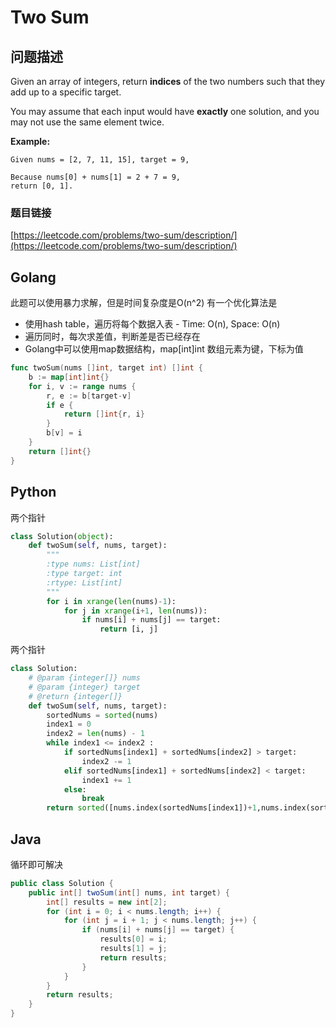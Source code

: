 # Two Sum

## 问题描述

Given an array of integers, return **indices** of the two numbers such that they add up to a specific target.

You may assume that each input would have **exactly** one solution, and you may not use the same element twice.

**Example:**

```text
Given nums = [2, 7, 11, 15], target = 9,

Because nums[0] + nums[1] = 2 + 7 = 9,
return [0, 1].
```

### 题目链接

[https://leetcode.com/problems/two-sum/description/](https://leetcode.com/problems/two-sum/description/)

## Golang

此题可以使用暴力求解，但是时间复杂度是O\(n^2\) 有一个优化算法是

* 使用hash table，遍历将每个数据入表 - Time: O\(n\), Space: O\(n\)
* 遍历同时，每次求差值，判断差是否已经存在
* Golang中可以使用map数据结构，map\[int\]int 数组元素为键，下标为值

```go
func twoSum(nums []int, target int) []int {
	b := map[int]int{}
	for i, v := range nums {
		r, e := b[target-v]
		if e {
			return []int{r, i}
		}
		b[v] = i
	}
	return []int{}
}
```

## Python

两个指针

```python
class Solution(object):
    def twoSum(self, nums, target):
        """
        :type nums: List[int]
        :type target: int
        :rtype: List[int]
        """
        for i in xrange(len(nums)-1):
            for j in xrange(i+1, len(nums)):
                if nums[i] + nums[j] == target:
                    return [i, j]
```

两个指针

```python
class Solution:
    # @param {integer[]} nums
    # @param {integer} target
    # @return {integer[]}
    def twoSum(self, nums, target):
        sortedNums = sorted(nums)
        index1 = 0
        index2 = len(nums) - 1
        while index1 <= index2 :
            if sortedNums[index1] + sortedNums[index2] > target:
                index2 -= 1
            elif sortedNums[index1] + sortedNums[index2] < target:
                index1 += 1
            else:
                break
        return sorted([nums.index(sortedNums[index1])+1,nums.index(sortedNums[index2])+1])
```

## Java

循环即可解决

```java
public class Solution {
    public int[] twoSum(int[] nums, int target) {
        int[] results = new int[2];
        for (int i = 0; i < nums.length; i++) {
            for (int j = i + 1; j < nums.length; j++) {
                if (nums[i] + nums[j] == target) {
                    results[0] = i;
                    results[1] = j;
                    return results;
                }
            }
        }
        return results;
    }
}
```

